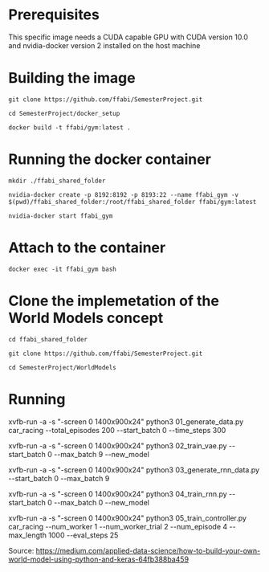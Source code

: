 # Prerequisites
This specific image needs a CUDA capable GPU with CUDA version 10.0 and nvidia-docker version 2 installed on the host machine

# Building the image

`git clone https://github.com/ffabi/SemesterProject.git`

`cd SemesterProject/docker_setup`

`docker build -t ffabi/gym:latest .`

# Running the docker container

`mkdir ./ffabi_shared_folder`

`nvidia-docker create -p 8192:8192 -p 8193:22 --name ffabi_gym -v $(pwd)/ffabi_shared_folder:/root/ffabi_shared_folder ffabi/gym:latest`

`nvidia-docker start ffabi_gym`

# Attach to the container

`docker exec -it ffabi_gym bash`

# Clone the implemetation of the World Models concept

`cd ffabi_shared_folder`

`git clone https://github.com/ffabi/SemesterProject.git`

`cd SemesterProject/WorldModels`

# Running


xvfb-run -a -s "-screen 0 1400x900x24" python3 01_generate_data.py car_racing --total_episodes 200 --start_batch 0 --time_steps 300

xvfb-run -a -s "-screen 0 1400x900x24" python3 02_train_vae.py --start_batch 0 --max_batch 9 --new_model

xvfb-run -a -s "-screen 0 1400x900x24" python3 03_generate_rnn_data.py --start_batch 0 --max_batch 9

xvfb-run -a -s "-screen 0 1400x900x24" python3 04_train_rnn.py --start_batch 0 --max_batch 0 --new_model

xvfb-run -a -s "-screen 0 1400x900x24" python3 05_train_controller.py car_racing --num_worker 1 --num_worker_trial 2 --num_episode 4 --max_length 1000 --eval_steps 25



Source:
<https://medium.com/applied-data-science/how-to-build-your-own-world-model-using-python-and-keras-64fb388ba459>

